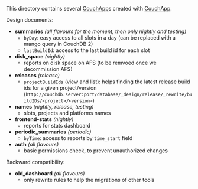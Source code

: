 This directory contains several [CouchApp](http://docs.couchdb.org/en/2.0.0/couchapp/)s
created with [CouchApp](https://pypi.python.org/pypi/Couchapp).

Design documents:
* **summaries** _(all flavours for the moment, then only nightly and testing)_
  * `byDay`: easy access to all slots in a day (can be replaced with a mango
    query in CouchDB 2)
  * `lastBuildId`: access to the last build id for each slot
* **disk_space** _(nightly)_
  * reports on disk space on AFS (to be remvoed once we decommission AFS)
* **releases** _(release)_
  * `projectBuildIds` (view and list): helps finding the latest release
    build ids for a given project/version
    (`http://couchdb.server:port/database/_design/release/_rewrite/buildIDs/<project>/<version>`)
* **names** _(nightly, release, testing)_
  * slots, projects and platforms names
* **frontend-stats** _(nightly)_
  * reports for stats dashboard
* **periodic_summaries** _(periodic)_
  * `byTime`: access to reports by `time_start` field
* **auth** _(all flavours)_
  * basic permissions check, to prevent unauthorized changes

Backward compatibility:
* **old_dashboard** _(all flavours)_
  * only rewrite rules to help the migrations of other tools
